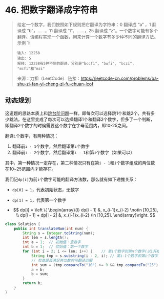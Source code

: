 # 46. 把数字翻译成字符串

> 给定一个数字，我们按照如下规则把它翻译为字符串：0 翻译成 “a” ，1 翻译成 “b”，……，11 翻译成 “l”，……，25 翻译成 “z”。一个数字可能有多个翻译。请编程实现一个函数，用来计算一个数字有多少种不同的翻译方法。
> 示例 1:
>
> ```
> 输入: 12258
> 输出: 5
> 解释: 12258有5种不同的翻译，分别是"bccfi", "bwfi", "bczi", "mcfi"和"mzi"
> ```
> 来源：力扣（LeetCode）
> 链接：https://leetcode-cn.com/problems/ba-shu-zi-fan-yi-cheng-zi-fu-chuan-lcof

## 动态规划

这道题的思路本质上和[跳台阶问题](https://leetcode-cn.com/problems/qing-wa-tiao-tai-jie-wen-ti-lcof/)一样，即每次可以选择跳1个和跳2个，共有多少跳法。在这里变成了每次可以选择翻译1个和翻译2个数字，但多了一个判断，即翻译2个数字的时候需要这个数字在字母范围内，即10-25之间。

翻译`i`个数字，有两种情况：

1. 翻译前`i - 1`个数字，然后翻译第`i`个数字
2. 翻译前`i - 2`个数字，然后翻译第`i - 1`和第`i`个数字（如果可以）

其中，第一种情况一定存在，第二种情况只有在第`i - 1`和`i`个数字组成的两位数在10~25范围内才能存在。

我们记`dp[i]`为前`i`个数字可能的翻译方法数，那么就有如下递推关系：

- `dp[0] = 1`，代表初始状态，无数字

- `dp[1] = 1`，代表第一个数字

- $$
  dp[i] = \left \{ \begin{array}{l}
  dp[i - 1] &, x_{i-1}x_{i-2} \notin [10,25], \\
  dp[i - 1] + dp[i - 2] &, x_{i-1}x_{i-2} \in [10,25].
  \end{array}\right.
  $$

  

```java
class Solution {
    public int translateNum(int num) {
        String s = Integer.toString(num);
        int len = s.length();
        int a = 1;  // 初始值：空数字
        int b = 1;  // 初始值：第一个数字
        for (int i = 2; i <= len; i++) {    // 第i个数字到第n个数字(以1开始)
            String tmp = s.substring(i - 2, i); // 第i-1个数字和第i个数字（下标+1）
            // 检查是否满足两位数的可翻译范围
            int sum = (tmp.compareTo("10") >= 0 && tmp.compareTo("25") <= 0) ? a + b : b;
            a = b;
            b = sum;
        }
        return b;
    }   
}
```